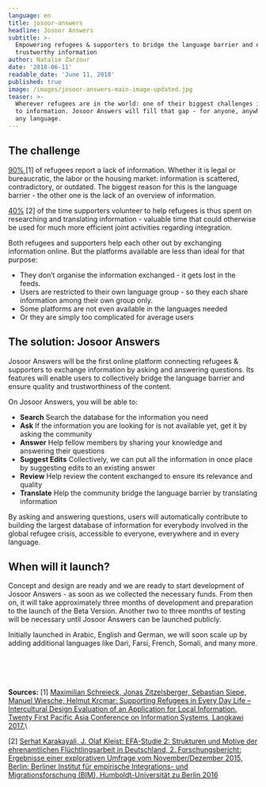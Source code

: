 ```yaml
---
language: en
title: josoor-answers
headline: Josoor Answers
subtitle: >-
  Empowering refugees & supporters to bridge the language barrier and exchange
  trustworthy information
author: Natalie Zarzour
date: '2018-06-11'
readable_date: 'June 11, 2018'
published: true
image: /images/josoor-answers-main-image-updated.jpg
teaser: >-
  Wherever refugees are in the world: one of their biggest challenges is access
  to information. Josoor Answers will fill that gap - for anyone, anywhere, in
  any language.
---
```

## **The challenge**

[90% ](https://www.excell-mobility.de/wp-content/uploads/2017/11/PACIS_2017_Supporting-Refugees-in-Every-Day-Life-Intercultural-Design-Evaluation_camera-ready.pdf) [1] of refugees report a lack of information. Whether it is legal or bureaucratic, the labor or the housing market: information is scattered, contradictory, or outdated. The biggest reason for this is the language barrier - the other one is the lack of an overview of information.

[40%](http://www.bim.hu-berlin.de/media/Studie_EFA2_BIM_11082016_V%C3%96.pdf) [2] of the time supporters volunteer to help refugees is thus spent on researching and translating information - valuable time that could otherwise be used for much more efficient joint activities regarding integration.

Both refugees and supporters help each other out by exchanging information online. But the platforms available are less than ideal for that purpose: 

* They don’t organise the information exchanged - it gets lost in the feeds.
* Users are restricted to their own language group - so they each share information among their own group only.
* Some platforms are not even available in the languages needed
* Or they are simply too complicated for average users

## The solution: Josoor Answers

Josoor Answers will be the first online platform connecting refugees & supporters to exchange information by asking and answering questions. Its features will enable users to collectively bridge the language barrier and ensure quality and trustworthiness of the content.

On Josoor Answers, you will be able to:

* **Search**
  Search the database for the information you need
* **Ask**
  If the information you are looking for is not available yet, get it by asking the community
* **Answer**
  Help fellow members by sharing your knowledge and answering their questions
* **Suggest Edits**
  Collectively, we can put all the information in once place by suggesting edits to an existing answer
* **Review**
  Help review the content exchanged to ensure its relevance and quality
* **Translate**
  Help the community bridge the language barrier by translating information

By asking and answering questions, users will automatically contribute to building the largest database of information for everybody involved in the global refugee crisis, accessible to everyone, everywhere and in every language.

## When will it launch?

Concept and design are ready and we are ready to start development of Josoor Answers - as soon as we collected the necessary funds. From then on, it will take approximately three months of development and preparation to the launch of the Beta Version. Another two to three months of testing will be necessary until Josoor Answers can be launched publicly. 

Initially launched in Arabic, English and German, we will soon scale up by adding additional languages like Dari, Farsi, French, Somali, and many more.

\
\
\
\
**Sources:**
[1] [Maximilian Schreieck, Jonas Zitzelsberger, Sebastian Siepe, Manuel Wiesche, Helmut Krcmar: Supporting Refugees in Every Day Life – Intercultural Design Evaluation of an Application for Local Information. Twenty First Pacific Asia Conference on Information Systems, Langkawi 2017.](https://www.excell-mobility.de/wp-content/uploads/2017/11/PACIS_2017_Supporting-Refugees-in-Every-Day-Life-Intercultural-Design-Evaluation_camera-ready.pdf)\

[2] [Serhat Karakayali, J. Olaf Kleist: EFA-Studie 2: Strukturen und Motive der ehrenamtlichen Flüchtlingsarbeit in Deutschland, 2. Forschungsbericht: Ergebnisse einer explorativen Umfrage vom November/Dezember 2015, Berlin: Berliner Institut für empirische Integrations- und Migrationsforschung (BIM), Humboldt-Universität zu Berlin 2016](http://www.bim.hu-berlin.de/media/Studie_EFA2_BIM_11082016_V%C3%96.pdf)
